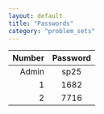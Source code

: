 ```yaml
---
layout: default
title: "Passwords"
category: "problem_sets"
---
```


| Number | Password |
|-------:|:--------:|
|Admin|sp25|
|1|1682|
|2|7716|